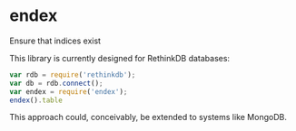 # endex
Ensure that indices exist

This library is currently designed for RethinkDB databases:

```js
var rdb = require('rethinkdb');
var db = rdb.connect();
var endex = require('endex');
endex().table
```

This approach could, conceivably, be extended to systems like MongoDB.
